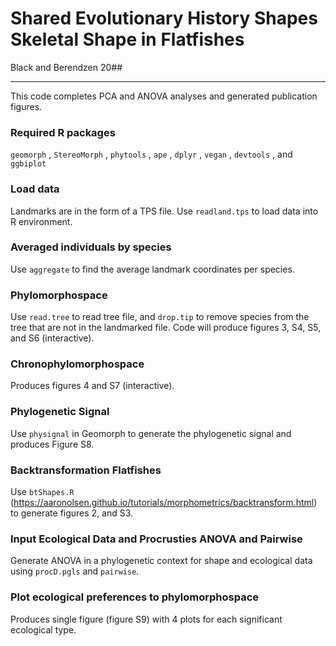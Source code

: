 # Shared Evolutionary History Shapes Skeletal Shape in Flatfishes
Black and Berendzen 20##

---

This code completes PCA and ANOVA analyses and generated publication figures.

### Required R packages

`geomorph` , `StereoMorph` , `phytools` , `ape` , `dplyr` , `vegan` , `devtools` , and `ggbiplot`

### Load data
Landmarks are in the form of a TPS file. Use `readland.tps` to load data into R environment.

### Averaged individuals by species
Use `aggregate` to find the average landmark coordinates per species.

### Phylomorphospace
Use `read.tree` to read tree file, and `drop.tip` to remove species from the tree that are not in the landmarked file.
Code will produce figures 3, S4, S5, and S6 (interactive).

### Chronophylomorphospace
Produces figures 4 and S7 (interactive).

### Phylogenetic Signal
Use `physignal` in Geomorph to generate the phylogenetic signal and produces Figure S8.

### Backtransformation Flatfishes
Use `btShapes.R` (https://aaronolsen.github.io/tutorials/morphometrics/backtransform.html) to generate figures 2, and S3.

### Input Ecological Data and Procrusties ANOVA and Pairwise
Generate ANOVA in a phylogenetic context for shape and ecological data using `procD.pgls` and `pairwise`.

### Plot ecological preferences to phylomorphospace
Produces single figure (figure S9) with 4 plots for each significant ecological type.
